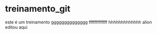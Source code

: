 # treinamento_git
este é um treinamento
gggggggggggggg
fffffffffffff
hhhhhhhhhhhhh
alion editou aqui
